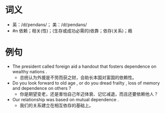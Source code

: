 # 词义
- 英：/dɪˈpendəns/； 美：/dɪˈpendəns/
- #n 依赖；相关(性)；(生存或成功必需的)依靠；依存(关系)；瘾
# 例句
- The president called foreign aid a handout that fosters dependence on wealthy nations .
	- 总统认为外援是不劳而获之财，会助长本国对富国的依赖性。
- Do you look forward to old age , or do you dread frailty , loss of memory and dependence on others ?
	- 你是期望变老，还是害怕自己年迈体衰、记忆减退，而且还要依赖他人？
- Our relationship was based on mutual dependence .
	- 我们的关系建立在相互依存的基础上。
